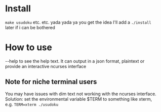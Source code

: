 
# Install

`make usudoku` etc. etc. yada yada ya you get the idea
I'll add a `./install` later if i can be bothered

# How to use

--help to see the help text.
It can output in a json format, plaintext or provide an interactive ncurses interface

## Note for niche terminal users

You may have issues with dim text not working with the ncurses interface. Solution: set the environmental variable $TERM to something like xterm, e.g. `TERM=xterm ./usudoku`
